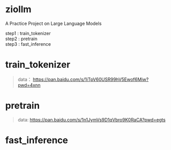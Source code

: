# ziollm
A Practice Project on Large Language Models

step1 : train_tokenizer \
step2 : pretrain \
step3 : fast_inference

# train_tokenizer
> data： https://pan.baidu.com/s/1iTpV60USR99hV5Ewof6Miw?pwd=4xnn


# pretrain
> data: https://pan.baidu.com/s/1n1JymVs9D1qVbro9K0RaCA?pwd=egts


# fast_inference
